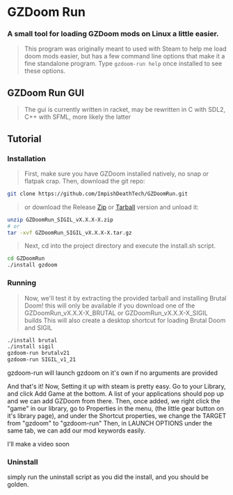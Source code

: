 # GZDoom Run
### A small tool for loading GZDoom mods on Linux a little easier. 

> This program was originally meant to used with Steam to help me load doom mods easier, 
> but has a few command line options that make it a fine standalone program.
> Type `gzdoom-run help` once installed to see these options.

## GZDoom Run GUI
> The gui is currently written in racket, may be rewritten in C with SDL2, C++ with SFML, more likely the latter 

## Tutorial

### Installation 
> First, make sure you have GZDoom installed natively, no snap or flatpak crap. Then, download the git repo:
```sh
git clone https://github.com/ImpishDeathTech/GZDoomRun.git
```
 > or download the Release [Zip](https://github.com/ImpishDeathTech/GZDoomRun/releases/download/gzdoom-v1-3-1/GZDoomRun_SIGIL_v1.3.1-1.zip) or [Tarball](https://github.com/ImpishDeathTech/GZDoomRun/releases/download/gzdoom-v1-3-1/GZDoomRun_SIGIL_v1.3.1-1.tar.gz) version and unload it:
```sh
unzip GZDoomRun_SIGIL_vX.X.X-X.zip
# or
tar -xvf GZDoomRun_SIGIL_vX.X.X-X.tar.gz
```
> Next, cd into the project directory and execute the install.sh script.
```sh
cd GZDoomRun
./install gzdoom
```

### Running
> Now, we'll test it by extracting the provided tarball and installing Brutal Doom! this will only be available if you download one of the GZDoomRun_vX.X.X-X_BRUTAL or GZDoomRun_vX.X.X-X_SIGIL builds
> This will also create a desktop shortcut for loading Brutal Doom and SIGIL
```sh
./install brutal
./install sigil
gzdoom-run brutalv21
gzdoom-run SIGIL_v1_21
```
gzdoom-run will launch gzdoom on it's own if no arguments are provided

And that's it! Now, Setting it up with steam is pretty easy.
Go to your Library, and click Add Game at the bottom. A list of your applications should pop up and we can add GZDoom from there.
Then, once added, we right click the "game" in our library, go to Properties in the menu, (the little gear button on it's library page), and under the Shortcut properties, we change the TARGET from "gzdoom" to "gzdoom-run"
Then, in LAUNCH OPTIONS under the same tab, we can add our mod keywords easily.

I'll make a video soon


### Uninstall
simply run the uninstall script as you did the install, and you should be golden.
